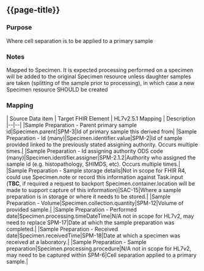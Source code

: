 ## {{page-title}}

### Purpose
Where cell separation is to be applied to a primary sample

### Notes
Mapped to Specimen.
It is expected processing performed on a specimen will be added to the original Specimen resource unless daughter samples are taken (splitting of the sample prior to processing), in which case a new Specimen resource SHOULD be created

### Mapping
| Source Data item | Target FHIR Element | HL7v2.5.1 Mapping | Description 
|--|--|
|Sample Preparation - Parent primary sample id|Specimen.parent|SPM-3|Id of primary sample this derived from|
|Sample Preparation - Id (many)|Specimen.identifier.value|SPM-2|Id of sample provided linked to the previously stated assigning authority. Occurs multiple times.|
|Sample Preparation - Id assigning authority ODS code (many)|Specimen.identifier.assigner|SPM-2.1.2|Authority who assigned the sample id (e.g. histopathology, SHIMDS, etc). Occurs multiple times.|
|Sample Preparation - Sample storage details|Not in scope for FHIR R4, could use Specimen.note or record this information against Task.input (**TBC**, if required a request to backport Specimen.container.location will be made to support capture of this information)|SAC-15|Where a sample preparation is in storage or where it needs to be stored.|
|Sample Preparation - Volume|Specimen.collection.quantity|SPM-12|Volume of provided sample.|
|Sample Preparation - Performed date|Specimen.processing.timeDateTime|N/A not in scope for HL7v2, may need to replace SPM-17|Date at which the sample preparation was completed.|
|Sample Preparation - Received date|Specimen.receivedTime|SPM-18|Date at which a specimen was received at a laboratory.|
|Sample Preparation - Sample preparation|Specimen.processing.procedure|N/A not in scope for HL7v2, may need to be captured within SPM-6|Cell separation applied to a primary sample.|